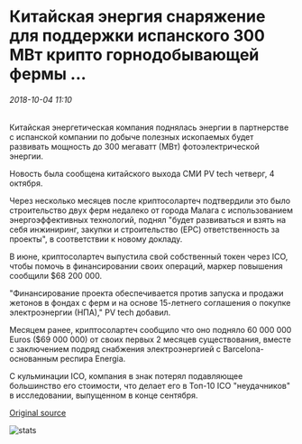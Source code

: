 # Китайская энергия снаряжение для поддержки испанского 300 МВт крипто горнодобывающей фермы ...

###### 2018-10-04 11:10

Китайская энергетическая компания поднялась энергии в партнерстве с испанской компании по добыче полезных ископаемых будет развивать мощность до 300 мегаватт (МВт) фотоэлектрической энергии.

Новость была сообщена китайского выхода СМИ PV tech четверг, 4 октября.

Через несколько месяцев после криптосолартеч подтвердили это было строительство двух ферм недалеко от города Малага с использованием энергоэффективных технологий, поднял "будет развиваться и взять на себя инжиниринг, закупки и строительство (EPC) ответственность за проекты", в соответствии к новому докладу.

В июне, криптосолартеч выпустила свой собственный токен через ICO, чтобы помочь в финансировании своих операций, маркер повышения сообщили $68 200 000.

"Финансирование проекта обеспечивается против запуска и продажи жетонов в фондах с ферм и на основе 15-летнего соглашения о покупке электроэнергии (НПА)," PV tech добавил.

Месяцем ранее, криптосолартеч сообщило что оно подняло 60 000 000 Euros ($69 000 000) от своих первых 2 месяцев существования, вместе с заключением подряд снабжения электроэнергией с Barcelona-основанным респира Energia.

С кульминации ICO, компания в знак потерял подавляющее большинство его стоимости, что делает его в Топ-10 ICO "неудачников" в исследовании, выпущенном в конце сентября.

[Original source](https://cointelegraph.com/news/chinese-energy-outfit-to-support-spanish-300-mw-crypto-mining-farm)

![stats](https://c.statcounter.com/11760860/0/a89fa40b/1/ "stats")